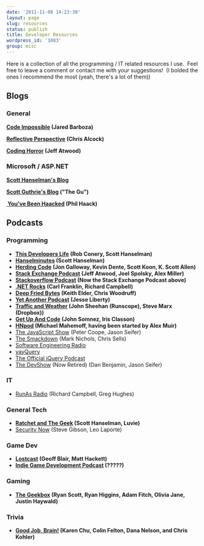 ```yaml
---
date: '2011-11-08 14:23:30'
layout: page
slug: resources
status: publish
title: Developer Resources
wordpress_id: '1083'
group: misc
---
```


Here is a collection of all the programming / IT related resources I use.  Feel free to leave a comment or contact me with your suggestions!  (I bolded the ones I recommend the most (yeah, there's a lot of them))


## Blogs

### General

**[Code Impossible](http://codeimpossible.com/) (Jared Barboza)**

**[Reflective Perspective](http://blog.cwa.me.uk/) (Chris Alcock)**

**[Coding Horror](http://www.codinghorror.com/blog/) (Jeff Atwood)**


### Microsoft / ASP.NET

**[Scott Hanselman's Blog](http://www.hanselman.com/blog/)**

**[Scott Guthrie's Blog](http://weblogs.asp.net/scottgu/default.aspx) ("The Gu")**

**[ You've Been Haacked](http://haacked.com) (Phil Haack)**


## Podcasts

### Programming

- **[This Developers Life](http://thisdeveloperslife.com/) (Rob Conery, Scott Hanselman)**
- **[Hanselminutes](http://hanselminutes.com/) (Scott Hanselman)**
- **[Herding Code](http://herdingcode.com/) (Jon Galloway, Kevin Dente, Scott Koon, K. Scott Allen)**
- **[Stack Exchange Podcast](http://blog.stackoverflow.com/category/podcasts/) (Jeff Atwood, Joel Spolsky, Alex Miller)**
- **[Stackoverflow Podcast](http://itc.conversationsnetwork.org/series/stackoverflow.html) (Now the Stack Exchange Podcast above)**
- **[.NET Rocks](http://www.dotnetrocks.com/) (Carl Franklin, Richard Campbell)**
- **[Deep Fried Bytes](http://deepfriedbytes.com/) (Keith Elder, Chris Woodruff)**
- **[Yet Another Podcast](http://jesseliberty.com/podcast/) (Jesse Liberty)**
- **[Traffic and Weather](http://trafficandweather.io/) (John Sheehan (Runscope), Steve Marx (Dropbox))**
- **[Get Up And Code](http://getupandcode.com/) (John Somnez, Iris Classon)**
- **[HNpod](http://hnpod.com/) (Michael Mahemoff, having been started by Alex Muir)**
- [The JavaScript Show](http://javascriptshow.com/) (Peter Coope, Jason Seifer)
- [The Smackdown](http://www.mswhs.com/2010/02/developer-smackdown-podcast-on-whs/) (Mark Nichols, Chris Sells)
- [Software Engineering Radio](http://www.se-radio.net/)
- [yayQuery](http://yayquery.com/)
- [The Official jQuery Podcast](http://podcast.jquery.com/)
- [The DevShow](http://5by5.tv/devshow) (Now Retired) (Dan Benjamin, Jason Seifer)


### IT

- [RunAs Radio](http://www.runasradio.com/) (Richard Campbell, Greg Hughes)

### General Tech

- **[Ratchet and The Geek]() (Scott Hanselman, Luvie)**
- [Security Now](http://www.grc.com/securitynow.htm) (Steve Gibson, Leo Laporte)

### Game Dev

- **[Lostcast](http://www.lostdecadegames.com/lostcast/) (Geoff Blair, Matt Hackett)**
- **[Indie Game Development Podcast](http://www.indiegamepod.com/) (?????)**

### Gaming

- **[The Geekbox](http://www.geekbox.net/) (Ryan Scott, Ryan Higgins, Adam Fitch, Olivia Jane, Justin Haywald)**

### Trivia

- **[Good Job, Brain!](http://www.goodjobbrain.com/) (Karen Chu, Colin Felton, Dana Nelson, and Chris Kohler)**



